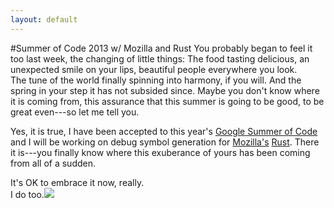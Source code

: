 ```yaml
---
layout: default
---
```

#Summer of Code 2013 w/ Mozilla and Rust
You probably began to feel it too last week, the changing of little things: 
The food tasting delicious, an unexpected smile on your lips, 
beautiful people everywhere you look.  
The tune of the world finally spinning into harmony, if you will. And the spring
in your step it has not subsided since. Maybe you don't know where it is 
coming from, this assurance that this summer is going to be good, to be great
even---so let me tell you.



Yes, it is true, I have been accepted to this year's 
[Google Summer of Code](http://www.google-melange.com/gsoc/homepage/google/gsoc2013)
and I will be working on debug symbol generation for [Mozilla's](http://www.mozilla.org/) [Rust](http://www.rust-lang.org/). 
There it is---you finally know where this exuberance of yours has been coming 
from all of a sudden. 

It's OK to embrace it now, really.  
I do too.<img class="blackflower" src="{{site.url}}/images/flower-black.svg"></img>
